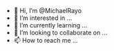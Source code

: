 - 👋 Hi, I’m @MichaelRayo
- 👀 I’m interested in ...
- 🌱 I’m currently learning ...
- 💞️ I’m looking to collaborate on ...
- 📫 How to reach me ...

<!---
MichaelRayo/MichaelRayo is a ✨ special ✨ repository because its `README.md` (this file) appears on your GitHub profile.
You can click the Preview link to take a look at your changes.
--->
